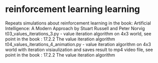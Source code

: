 # reinforcement learning learning
Repeats simulations about reinforcement learning in the book:
Artificial Intelligence: A Modern Approach by Stuart Russell and Peter Norvig
t03_values_iterations_3.py - value iteration algorithm on 4x3 world, see point in the book : 17.2.2 The value iteration algorithm
t04_values_iterations_4_animation.py  - value iteration algorithm on 4x3 world with iteration visiaulization and saves result to mp4 video file, see point in the book : 17.2.2 The value iteration algorithm
